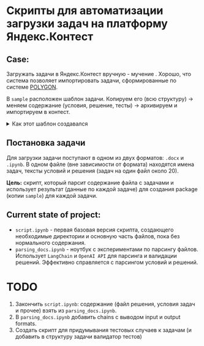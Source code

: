 # Скрипты для автоматизации загрузки задач на платформу Яндекс.Контест
## Case:
Загружать задачи в Яндекс.Контест вручную - мучение
. Хорошо, что система позволяет импортировать задачи, сформированные по системе [POLYGON](https://polygon.codeforces.com/).

В `sample` расположен шаблон задачи. Копируем его (всю структуру) -> меняем содержание (условия, решение, тесты) -> архивируем и импортируем в контест.

<details>
<summary>Как этот шаблон создавался</summary>
В https://polygon.codeforces.com/ создана самая простая задача, добавлено решение, чекер, тест для примера и один обычный тест. После этого задача экспортируется как package и из получившегося итеративно выкидывается всё "ненужное", то есть те файлы и настройки, без которых возможно импортировать задачу в Яндекс.Контест. Не исключено, что в дальнейшем что-то изменится в системе Яндекс.Контеста, и конкретно этот вид шаблона перестанет работать.
</details>

## Постановка задачи
Для загрузки задачи поступают в одном из двух форматов: `.docx` и `.ipynb`. В одном файле (вне зависимости от формата) находятся имена задач, тексты условий и решения (задач на один файл около 20). 

**Цель:** скрипт, который парсит содержание файла с задачами и использует результат (данные по каждой задаче) для создания package (копии `sample`) для каждой задачи.

## Current state of project:
 - `script.ipynb` - первая базовая версия скрипта, создающего необходимые директории и основную часть файлов, пока без нормального содержания.
 - `parsing_docs.ipynb` - ноутбук с экспериментами по парсингу файлов. Использует `LangChain` и `OpenAI API` для парсинга и валидации решений. Эффективно справляется с парсингом условий и решений.



# TODO
1) Закончить `script.ipynb`: содержание (файл решения, условия задач и прочее) взять из `parsing_docs.ipynb`.
2) В `parsing_docs.ipynb` добавить chains с выводом input и output formats.
3) Создать скрипт для придумывания тестовых случаев к задачам (и добавить в структуру задачи валидатор тестов)
